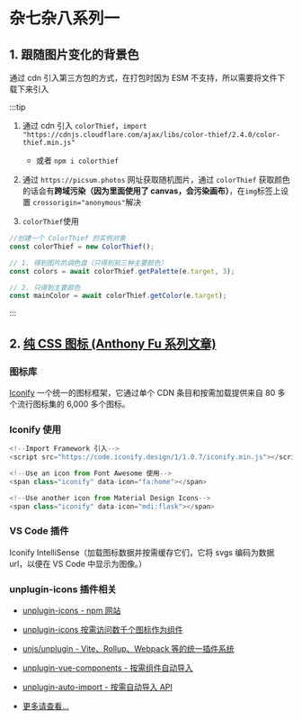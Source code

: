 # 杂七杂八系列一

<script setup>
import BgFollowImg from './components/bgFollowImg.vue'

</script>

## 1. 跟随图片变化的背景色

通过 cdn 引入第三方包的方式，在打包时因为 ESM 不支持，所以需要将文件下载下来引入

<BgFollowImg/>

:::tip

1. 通过 cdn 引入 `colorThief`，`import "https://cdnjs.cloudflare.com/ajax/libs/color-thief/2.4.0/color-thief.min.js"`

   - 或者 `npm i colorthief `

2. 通过 `https://picsum.photos` 网址获取随机图片，通过 `colorThief` 获取颜色的话会有**跨域污染（因为里面使用了 canvas，会污染画布）**，在`img`标签上设置
   `crossorigin="anonymous"`解决

3. `colorThief`使用

```js
//创建一个 ColorThief 的实例对象
const colorThief = new ColorThief();

// 1. 得到图片的调色盘（只得到前三种主要颜色）
const colors = await colorThief.getPalette(e.target, 3);

// 2. 只得到主要颜色
const mainColor = await colorThief.getColor(e.target);
```

:::

## 2. [纯 CSS 图标 (Anthony Fu 系列文章)](https://antfu.me/posts/icons-in-pure-css-zh)

### 图标库

[Iconify](https://iconify.design/) 一个统一的图标框架，它通过单个 CDN 条目和按需加载提供来自 80 多个流行图标集的 6,000 多个图标。

### Iconify 使用

```js
<!--Import Framework 引入-->
<script src="https://code.iconify.design/1/1.0.7/iconify.min.js"></script>

```

```js
<!--Use an icon from Font Awesome 使用-->
<span class="iconify" data-icon="fa:home"></span>

<!--Use another icon from Material Design Icons-->
<span class="iconify" data-icon="mdi:flask"></span>

```

### VS Code 插件

Iconify IntelliSense（加载图标数据并按需缓存它们，它将 svgs 编码为数据 url，以便在 VS Code 中显示为图像。）

### unplugin-icons 插件相关

- [unplugin-icons - npm 网站](https://www.npmjs.com/package/unplugin-icons)

- [unplugin-icons 按需访问数千个图标作为组件](https://blog.csdn.net/CRMEB/article/details/123245221)

- [unjs/unplugin - Vite、Rollup、Webpack 等的统一插件系统](https://github.com/unjs/unplugin)

- [unplugin-vue-components - 按需组件自动导入](https://github.com/unplugin/unplugin-vue-components)

* [unplugin-auto-import - 按需自动导入 API](https://github.com/unplugin/unplugin-auto-import)

* [更多请查看...](https://antfu.me/posts/journey-with-icons-continues)
